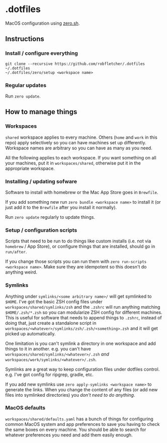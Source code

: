 # .dotfiles

MacOS configuration using [zero.sh](https://github.com/zero-sh/zero.sh/).

## Instructions

### Install / configure everything

```
git clone --recursive https://github.com/robfletcher/.dotfiles ~/.dotfiles
~/.dotfiles/zero/setup <workspace name>
```

### Regular updates

Run `zero update`.

## How to manage things

### Workspaces

`shared` workspace applies to every machine. Others (`home` and `work` in this repo) apply selectively so you can have machines set up differently. Workspace names are arbitrary so you can have as many as you need.

All the following applies to each workspace. If you want something on all your machines, put it in `workspaces/shared`, otherwise put it in the appropriate workspace.

### Installing / updating sofware

Software to install with homebrew or the Mac App Store goes in `Brewfile`.

If you add something new run `zero bundle <workspace name>` to install it (or just add it to the `Brewfile` after you install it normally).

Run `zero update` regularly to update things.

### Setup / configuration scripts

Scripts that need to be run to do things like custom installs (i.e. not via `homebrew` / App Store), or configure things that are installed, should go in `run/after`.

If you change those scripts you can run them with `zero run-scripts <workspace name>`. Make sure they are idempotent so this doesn't do anything weird.

### Symlinks

Anything under `symlinks/<some arbitrary name>/` will get symlinked to `$HOME`. I've got the basic ZSH config files under `workspaces/shared/symlinks/zsh` and the `.zshrc` will run anything matching `$HOME/.zsh/*.zsh` so you can modularize ZSH config for different machines. This is useful for software that needs to append things to `.zshrc`, instead of doing that, just create a standalone script in `workspaces/<whatever>/symlinks/zsh/.zsh/<something>.zsh` and it will get picked up automatically.

One limitation is you can't symlink a directory in one workspace and add things to it in another. e.g. you can't have `workspaces/shared/symlinks/<whatever>/.zsh` _and_ `workspaces/work/symlinks/<whatever>/.zsh`.

Symlinks are a great way to keep configuration files under dotfiles control. e.g. I've got config for ripgrep, gradle, etc.

If you add new symlinks use `zero apply-symlinks <workspace name>` to generate the links. When you change the content of any files (or add new files into symlinked directories) you _don't need to do anything_.

### MacOS defaults

`workspaces/shared/defaults.yaml` has a bunch of things for configuring common MacOS system and app preferences to save you having to check the same boxes on every machine. You should be able to search for whatever preferences you need and add them easily enough.
